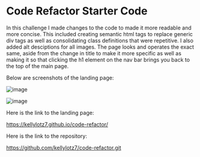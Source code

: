 # Code Refactor Starter Code
In this challenge I made changes to the code to made it more readable and more concise. This included creating semantic html tags to replace generic div tags as well as consolidating class definitions that were repetitive. I also added alt desciptions for all images. The page looks and operates the exact same, aside from the change in title to make it more specific as well as making it so that clicking the h1 element on the nav bar brings you back to the top of the main page.

Below are screenshots of the landing page: 

![image](https://user-images.githubusercontent.com/80006595/112739501-ffa36580-8f31-11eb-9e67-5458fae6e7dd.png)

![image](https://user-images.githubusercontent.com/80006595/112739513-282b5f80-8f32-11eb-8f92-49441b40e145.png)

Here is the link to the landing page:

https://kellylotz7.github.io/code-refactor/

Here is the link to the repository:

https://github.com/kellylotz7/code-refactor.git

